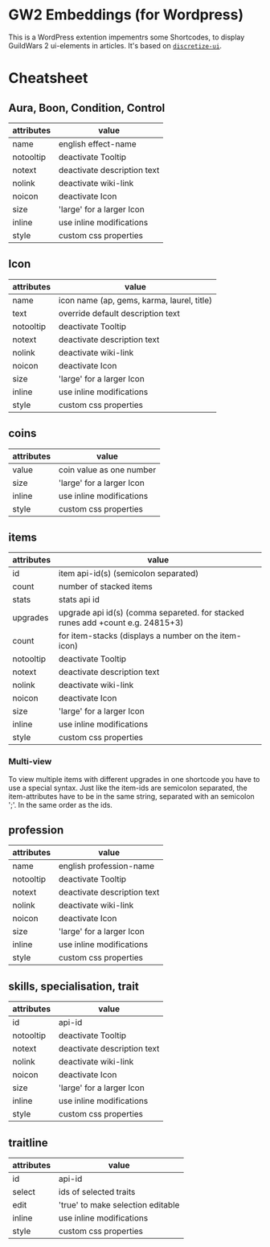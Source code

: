 # GW2 Embeddings (for Wordpress)

This is a WordPress extention impementrs some Shortcodes, to display GuildWars 2 ui-elements in articles.
It's based on [`discretize-ui`](https://github.com/discretize/discretize-ui).

# Cheatsheet

## Aura, Boon, Condition, Control

| attributes | value                       |
| ---------- | --------------------------- |
| name       | english effect-name         |
| notooltip  | deactivate Tooltip          |
| notext     | deactivate description text |
| nolink     | deactivate wiki-link        |
| noicon     | deactivate Icon             |
| size       | 'large' for a larger Icon   |
| inline     | use inline modifications    |
| style      | custom css properties       |

## Icon

| attributes | value                                      |
| ---------- | ------------------------------------------ |
| name       | icon name (ap, gems, karma, laurel, title) |
| text       | override default description text          |
| notooltip  | deactivate Tooltip                         |
| notext     | deactivate description text                |
| nolink     | deactivate wiki-link                       |
| noicon     | deactivate Icon                            |
| size       | 'large' for a larger Icon                  |
| inline     | use inline modifications                   |
| style      | custom css properties                      |

## coins

| attributes | value                     |
| ---------- | ------------------------- |
| value      | coin value as one number  |
| size       | 'large' for a larger Icon |
| inline     | use inline modifications  |
| style      | custom css properties     |

## items

| attributes | value                                                                          |
| ---------- | ------------------------------------------------------------------------------ |
| id         | item api-id(s) (semicolon separated)                                           |
| count      | number of stacked items                                                        |
| stats      | stats api id                                                                   |
| upgrades   | upgrade api id(s) (comma separeted. for stacked runes add +count e.g. 24815+3) |
| count      | for item-stacks (displays a number on the item-icon)                           |
| notooltip  | deactivate Tooltip                                                             |
| notext     | deactivate description text                                                    |
| nolink     | deactivate wiki-link                                                           |
| noicon     | deactivate Icon                                                                |
| size       | 'large' for a larger Icon                                                      |
| inline     | use inline modifications                                                       |
| style      | custom css properties                                                          |

### Multi-view

To view multiple items with different upgrades in one shortcode you have to use a special syntax.
Just like the item-ids are semicolon separated, the item-attributes have to be in the same string, separated with an semicolon ';'. In the same order as the ids.

## profession

| attributes | value                       |
| ---------- | --------------------------- |
| name       | english profession-name     |
| notooltip  | deactivate Tooltip          |
| notext     | deactivate description text |
| nolink     | deactivate wiki-link        |
| noicon     | deactivate Icon             |
| size       | 'large' for a larger Icon   |
| inline     | use inline modifications    |
| style      | custom css properties       |

## skills, specialisation, trait

| attributes | value                       |
| ---------- | --------------------------- |
| id         | api-id                      |
| notooltip  | deactivate Tooltip          |
| notext     | deactivate description text |
| nolink     | deactivate wiki-link        |
| noicon     | deactivate Icon             |
| size       | 'large' for a larger Icon   |
| inline     | use inline modifications    |
| style      | custom css properties       |

## traitline

| attributes | value                             |
| ---------- | --------------------------------- |
| id         | api-id                            |
| select     | ids of selected traits            |
| edit       | 'true' to make selection editable |
| inline     | use inline modifications          |
| style      | custom css properties             |
